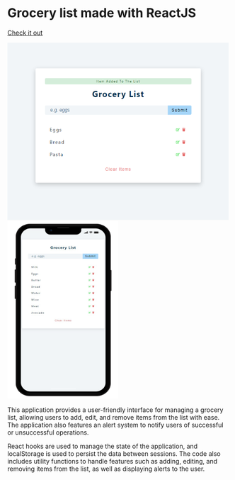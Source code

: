 # Grocery list made with ReactJS

[Check it out](https://grocery-list-app-2022.netlify.app/)

<img src='/src/img/grocery-list.png' width=500 height=400> <img src='/src/img/grocery-list-phone.png' width=250 height=400>

This application provides a user-friendly interface for managing a grocery list, allowing users to add, edit, and remove items from the list with ease. The application also features an alert system to notify users of successful or unsuccessful operations.

React hooks are used to manage the state of the application, and localStorage is used to persist the data between sessions. The code also includes utility functions to handle features such as adding, editing, and removing items from the list, as well as displaying alerts to the user.
